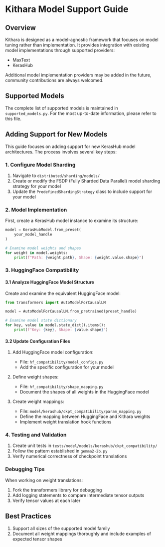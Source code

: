 # Kithara Model Support Guide

## Overview

Kithara is designed as a model-agnostic framework that focuses on model tuning rather than implementation. It provides integration with existing model implementations through supported providers:

- MaxText
- KerasHub

Additional model implementation providers may be added in the future, community contributions are always welcomed. 

## Supported Models

The complete list of supported models is maintained in `supported_models.py`. For the most up-to-date information, please refer to this file.

## Adding Support for New Models

This guide focuses on adding support for new KerasHub model architectures. The process involves several key steps:

### 1. Configure Model Sharding

1. Navigate to `distributed/sharding/models/`
2. Create or modify the FSDP (Fully Sharded Data Parallel) model sharding strategy for your model
3. Update the `PredefinedShardingStrategy` class to include support for your model

### 2. Model Implementation

First, create a KerasHub model instance to examine its structure:

```python
model = KerasHubModel.from_preset(
    your_model_handle
)

# Examine model weights and shapes
for weight in model.weights:
    print(f"Path: {weight.path}, Shape: {weight.value.shape}")
```

### 3. HuggingFace Compatibility

#### 3.1 Analyze HuggingFace Model Structure

Create and examine the equivalent HuggingFace model:

```python
from transformers import AutoModelForCausalLM

model = AutoModelForCausalLM.from_pretrained(preset_handle)

# Examine model state dictionary
for key, value in model.state_dict().items():
    print(f"Key: {key}, Shape: {value.shape}")
```

#### 3.2 Update Configuration Files

1. Add HuggingFace model configuration:
   - File: `hf_compatibility/model_configs.py`
   - Add the specific configuration for your model

2. Define weight shapes:
   - File: `hf_compatibility/shape_mapping.py`
   - Document the shapes of all weights in the HuggingFace model

3. Create weight mappings:
   - File: `model/kerashub/ckpt_compatibility/param_mapping.py`
   - Define the mapping between HuggingFace and Kithara weights
   - Implement weight translation hook functions

### 4. Testing and Validation

1. Create unit tests in `tests/model/models/kerashub/ckpt_compatibility/`
2. Follow the pattern established in `gemma2-2b.py`
3. Verify numerical correctness of checkpoint translations

### Debugging Tips

When working on weight translations:

1. Fork the transformers library for debugging
2. Add logging statements to compare intermediate tensor outputs
3. Verify tensor values at each later

## Best Practices

1. Support all sizes of the supported model family
2. Document all weight mappings thoroughly and include examples of expected tensor shapes
